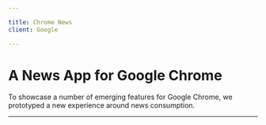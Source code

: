```yaml
---

title: Chrome News
client: Google

---
```


# A News App for Google Chrome

To showcase a number of emerging features for Google Chrome, we prototyped a new experience around news consumption.

---
